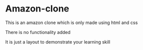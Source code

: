# Amazon-clone
This is an amazon clone which is only made using html and css

There is no functionality added

It is just a layout to demonstrate your learning skill
